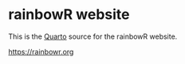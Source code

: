 # rainbowR website

This is the [Quarto](https://quarto.org) source for the rainbowR website.

<https://rainbowr.org>
